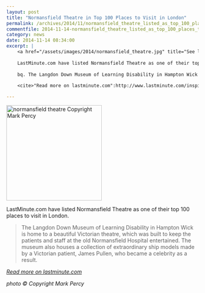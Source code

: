 ```yaml
---
layout: post
title: "Normansfield Theatre in Top 100 Places to Visit in London"
permalink: /archives/2014/11/normansfield_theatre_listed_as_top_100_places_to_v.html
commentfile: 2014-11-14-normansfield_theatre_listed_as_top_100_places_to_v
category: news
date: 2014-11-14 08:34:00
excerpt: |
    <a href="/assets/images/2014/normansfield_theatre.jpg" title="See larger version of - normansfield theatre Copyright Mark Percy"><img src="/assets/images/2014/normansfield_theatre_thumb.jpg" width="150" height="150" alt="normansfield theatre Copyright Mark Percy" class="photo right" /></a>
    
    LastMinute.com have listed Normansfield Theatre as one of their top 100 places to visit in London.
    
    bq. The Langdon Down Museum of Learning Disability in Hampton Wick is home to a beautiful Victorian theatre, which was built to keep the patients and staff at the old Normansfield Hospital entertained. The museum also houses a collection of extraordinary ship models made by a Victorian patient, James Pullen, who became a celebrity as a result.
    
    <cite>"Read more on lastminute.com":http://www.lastminute.com/inspiration/100-things-in-london/</cite>

---
```


<a href="/assets/images/2014/normansfield_theatre.jpg" title="See larger version of - normansfield theatre Copyright Mark Percy"><img src="/assets/images/2014/normansfield_theatre_thumb.jpg" width="250" height="250" alt="normansfield theatre Copyright Mark Percy" class="photo right" /></a>

LastMinute.com have listed Normansfield Theatre as one of their top 100 places to visit in London.

> The Langdon Down Museum of Learning Disability in Hampton Wick is home to a beautiful Victorian theatre, which was built to keep the patients and staff at the old Normansfield Hospital entertained. The museum also houses a collection of extraordinary ship models made by a Victorian patient, James Pullen, who became a celebrity as a result.

<cite>[Read more on lastminute.com](http://www.lastminute.com/inspiration/100-things-in-london/</cite>)

*photo © Copyright Mark Percy*
